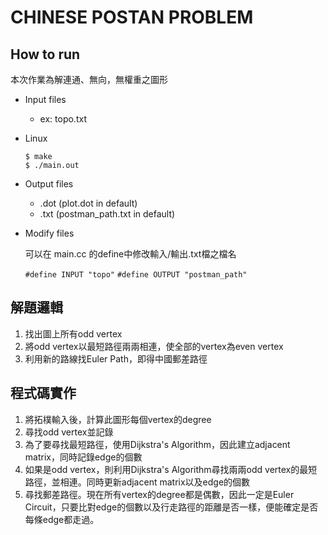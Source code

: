 # CHINESE POSTAN PROBLEM 

## How to run
本次作業為解連通、無向，無權重之圖形
* Input files 
    * ex: topo.txt
* Linux
    ```
    $ make 
    $ ./main.out
    ```
* Output files
    * .dot (plot.dot in default)
    * .txt (postman_path.txt in default)
* Modify files

  可以在 main.cc 的define中修改輸入/輸出.txt檔之檔名

    `#define INPUT "topo"`
    `#define OUTPUT "postman_path"`
    
## 解題邏輯    
1. 找出圖上所有odd vertex
2. 將odd vertex以最短路徑兩兩相連，使全部的vertex為even vertex
3. 利用新的路線找Euler Path，即得中國郵差路徑
        
## 程式碼實作
   1. 將拓樸輸入後，計算此圖形每個vertex的degree
   2. 尋找odd vertex並記錄
   3. 為了要尋找最短路徑，使用Dijkstra's Algorithm，因此建立adjacent matrix，同時記錄edge的個數
   4. 如果是odd vertex，則利用Dijkstra's Algorithm尋找兩兩odd vertex的最短路徑，並相連。同時更新adjacent matrix以及edge的個數
   5. 尋找郵差路徑。現在所有vertex的degree都是偶數，因此一定是Euler Circuit，只要比對edge的個數以及行走路徑的距離是否一樣，便能確定是否每條edge都走過。
